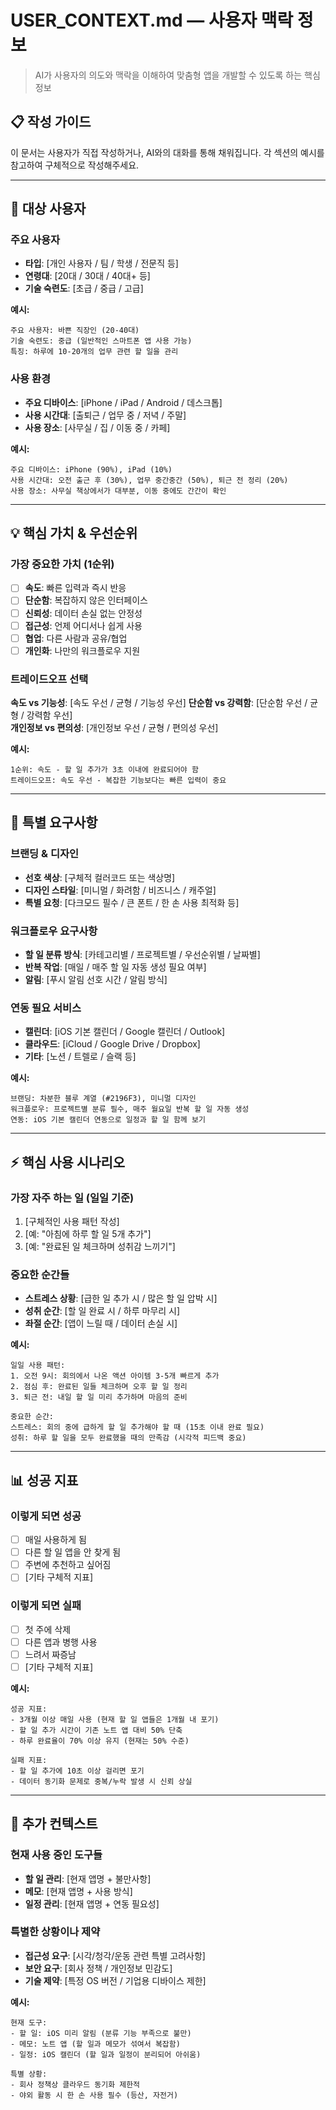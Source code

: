 # USER_CONTEXT.md — 사용자 맥락 정보

> AI가 사용자의 의도와 맥락을 이해하여 맞춤형 앱을 개발할 수 있도록 하는 핵심 정보

## 📋 작성 가이드
이 문서는 사용자가 직접 작성하거나, AI와의 대화를 통해 채워집니다.
각 섹션의 예시를 참고하여 구체적으로 작성해주세요.

---

## 🎯 대상 사용자

### 주요 사용자
- **타입**: [개인 사용자 / 팀 / 학생 / 전문직 등]
- **연령대**: [20대 / 30대 / 40대+ 등] 
- **기술 숙련도**: [초급 / 중급 / 고급]

**예시:**
```
주요 사용자: 바쁜 직장인 (20-40대)
기술 숙련도: 중급 (일반적인 스마트폰 앱 사용 가능)
특징: 하루에 10-20개의 업무 관련 할 일을 관리
```

### 사용 환경
- **주요 디바이스**: [iPhone / iPad / Android / 데스크톱]
- **사용 시간대**: [출퇴근 / 업무 중 / 저녁 / 주말]
- **사용 장소**: [사무실 / 집 / 이동 중 / 카페]

**예시:**
```
주요 디바이스: iPhone (90%), iPad (10%)
사용 시간대: 오전 출근 후 (30%), 업무 중간중간 (50%), 퇴근 전 정리 (20%)
사용 장소: 사무실 책상에서가 대부분, 이동 중에도 간간이 확인
```

---

## 💡 핵심 가치 & 우선순위

### 가장 중요한 가치 (1순위)
- [ ] **속도**: 빠른 입력과 즉시 반응
- [ ] **단순함**: 복잡하지 않은 인터페이스  
- [ ] **신뢰성**: 데이터 손실 없는 안정성
- [ ] **접근성**: 언제 어디서나 쉽게 사용
- [ ] **협업**: 다른 사람과 공유/협업
- [ ] **개인화**: 나만의 워크플로우 지원

### 트레이드오프 선택
**속도 vs 기능성**: [속도 우선 / 균형 / 기능성 우선]
**단순함 vs 강력함**: [단순함 우선 / 균형 / 강력함 우선]  
**개인정보 vs 편의성**: [개인정보 우선 / 균형 / 편의성 우선]

**예시:**
```
1순위: 속도 - 할 일 추가가 3초 이내에 완료되어야 함
트레이드오프: 속도 우선 - 복잡한 기능보다는 빠른 입력이 중요
```

---

## 🚀 특별 요구사항

### 브랜딩 & 디자인
- **선호 색상**: [구체적 컬러코드 또는 색상명]
- **디자인 스타일**: [미니멀 / 화려함 / 비즈니스 / 캐주얼]
- **특별 요청**: [다크모드 필수 / 큰 폰트 / 한 손 사용 최적화 등]

### 워크플로우 요구사항
- **할 일 분류 방식**: [카테고리별 / 프로젝트별 / 우선순위별 / 날짜별]
- **반복 작업**: [매일 / 매주 할 일 자동 생성 필요 여부]
- **알림**: [푸시 알림 선호 시간 / 알림 방식]

### 연동 필요 서비스
- **캘린더**: [iOS 기본 캘린더 / Google 캘린더 / Outlook]
- **클라우드**: [iCloud / Google Drive / Dropbox]  
- **기타**: [노션 / 트렐로 / 슬랙 등]

**예시:**
```
브랜딩: 차분한 블루 계열 (#2196F3), 미니멀 디자인
워크플로우: 프로젝트별 분류 필수, 매주 월요일 반복 할 일 자동 생성
연동: iOS 기본 캘린더 연동으로 일정과 할 일 함께 보기
```

---

## ⚡ 핵심 사용 시나리오

### 가장 자주 하는 일 (일일 기준)
1. [구체적인 사용 패턴 작성]
2. [예: "아침에 하루 할 일 5개 추가"]
3. [예: "완료된 일 체크하며 성취감 느끼기"]

### 중요한 순간들
- **스트레스 상황**: [급한 일 추가 시 / 많은 할 일 압박 시]
- **성취 순간**: [할 일 완료 시 / 하루 마무리 시]
- **좌절 순간**: [앱이 느릴 때 / 데이터 손실 시]

**예시:**
```
일일 사용 패턴:
1. 오전 9시: 회의에서 나온 액션 아이템 3-5개 빠르게 추가
2. 점심 후: 완료된 일들 체크하며 오후 할 일 정리
3. 퇴근 전: 내일 할 일 미리 추가하며 마음의 준비

중요한 순간:
스트레스: 회의 중에 급하게 할 일 추가해야 할 때 (15초 이내 완료 필요)
성취: 하루 할 일을 모두 완료했을 때의 만족감 (시각적 피드백 중요)
```

---

## 📊 성공 지표

### 이렇게 되면 성공
- [ ] 매일 사용하게 됨
- [ ] 다른 할 일 앱을 안 찾게 됨
- [ ] 주변에 추천하고 싶어짐
- [ ] [기타 구체적 지표]

### 이렇게 되면 실패  
- [ ] 첫 주에 삭제
- [ ] 다른 앱과 병행 사용
- [ ] 느려서 짜증남
- [ ] [기타 구체적 지표]

**예시:**
```
성공 지표:
- 3개월 이상 매일 사용 (현재 할 일 앱들은 1개월 내 포기)
- 할 일 추가 시간이 기존 노트 앱 대비 50% 단축
- 하루 완료율이 70% 이상 유지 (현재는 50% 수준)

실패 지표:  
- 할 일 추가에 10초 이상 걸리면 포기
- 데이터 동기화 문제로 중복/누락 발생 시 신뢰 상실
```

---

## 💬 추가 컨텍스트

### 현재 사용 중인 도구들
- **할 일 관리**: [현재 앱명 + 불만사항]
- **메모**: [현재 앱명 + 사용 방식]  
- **일정 관리**: [현재 앱명 + 연동 필요성]

### 특별한 상황이나 제약
- **접근성 요구**: [시각/청각/운동 관련 특별 고려사항]
- **보안 요구**: [회사 정책 / 개인정보 민감도]
- **기술 제약**: [특정 OS 버전 / 기업용 디바이스 제한]

**예시:**
```
현재 도구:
- 할 일: iOS 미리 알림 (분류 기능 부족으로 불만)
- 메모: 노트 앱 (할 일과 메모가 섞여서 복잡함)
- 일정: iOS 캘린더 (할 일과 일정이 분리되어 아쉬움)

특별 상황:
- 회사 정책상 클라우드 동기화 제한적
- 야외 활동 시 한 손 사용 필수 (등산, 자전거)
```
